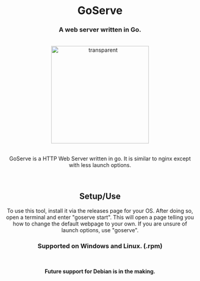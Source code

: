 <h1 align="center">GoServe</h1>
<h3 align="center">A web server written in Go.</h3>
<br>
<div align="center">
  <img width="256" height="256" alt="transparent" src="https://github.com/user-attachments/assets/02ce36ca-74c6-4d22-9ec9-e66750efbd24" />
</div>
<br>
<div align="center">
  <p>GoServe is a HTTP Web Server written in go. It is similar to nginx except with less launch options.</p>
  <br>
  <h2><strong>Setup/Use</strong></h2>
  <p>To use this tool, install it via the releases page for your OS. After doing so, open a terminal and enter "goserve start". This will open a page telling you how to change the default webpage to your own. If you are unsure of launch options, use "goserve". </p>
  <h3><strong>Supported on Windows and Linux. (.rpm)<strong></h3>
  <br>
  <p>Future support for Debian is in the making.</p>
</div>
